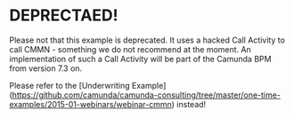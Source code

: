 # DEPRECTAED!

Please not that this example is deprecated. It uses a hacked Call Activity to call CMMN - something we do not recommend at the moment.
An implementation of such a Call Activity will be part of the Camunda BPM from version 7.3 on.

Please refer to the [Underwriting Example] (https://github.com/camunda/camunda-consulting/tree/master/one-time-examples/2015-01-webinars/webinar-cmmn) instead!